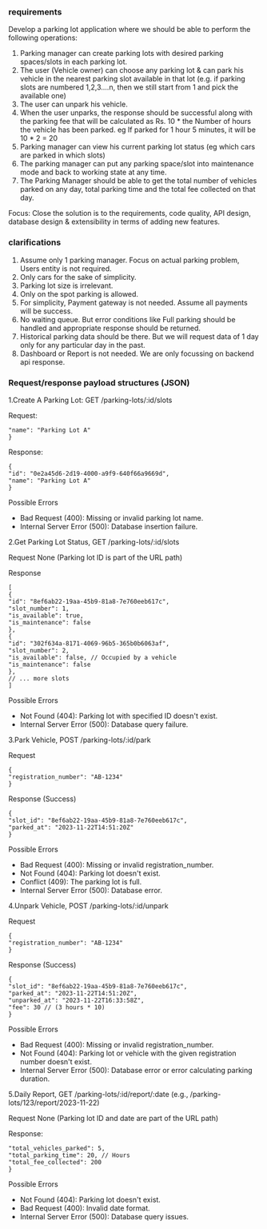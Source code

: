 ### requirements

Develop a parking lot application where we should be able to perform the following operations:
1) Parking manager can create parking lots with desired parking spaces/slots in each parking lot.
2) The user (Vehicle owner) can choose any parking lot & can park his vehicle in the nearest parking slot available in that lot (e.g. if parking slots are numbered 1,2,3....n, then we still start from 1 and pick the available one)
3) The user can unpark his vehicle.
4) When the user unparks, the response should be successful along with the parking fee that will be calculated as Rs. 10 * the Number of hours the vehicle has been parked. eg If parked for 1 hour 5 minutes, it will be 10 * 2 = 20
5) Parking manager can view his current parking lot status (eg which cars are parked in which slots)
6) The parking manager can put any parking space/slot into maintenance mode and back to working state at any time.
7) The Parking Manager should be able to get the total number of vehicles parked on any day, total parking time and the total fee collected on that day.

Focus: Close the solution is to the requirements, code quality, API design, database design & extensibility in terms of adding new features.


### clarifications

1) Assume only 1 parking manager. Focus on actual parking problem, Users entity is not required.
2) Only cars for the sake of simplicity.
3) Parking lot size is irrelevant.
4) Only on the spot parking is allowed.
5) For simplicity, Payment gateway is not needed. Assume all payments will be success.
6) No waiting queue. But error conditions like Full parking should be handled and appropriate response should be returned.
7) Historical parking data should be there. But we will request data of 1 day only for any particular day in the past.
8) Dashboard or Report is not needed. We are only focussing on backend api response.

### Request/response payload structures (JSON)

1.Create A Parking Lot: GET /parking-lots/:id/slots

Request: 
```{
"name": "Parking Lot A"
}
```
Response:

```
{
"id": "0e2a45d6-2d19-4000-a9f9-640f66a9669d",
"name": "Parking Lot A"  
}
```

Possible Errors
* Bad Request (400): Missing or invalid parking lot name.
* Internal Server Error (500): Database insertion failure.

2.Get Parking Lot Status, GET /parking-lots/:id/slots

Request None (Parking lot ID is part of the URL path)

Response
```
[
{
"id": "8ef6ab22-19aa-45b9-81a8-7e760eeb617c",
"slot_number": 1,
"is_available": true,
"is_maintenance": false
},
{
"id": "302f634a-8171-4069-96b5-365b0b6063af",
"slot_number": 2,
"is_available": false, // Occupied by a vehicle
"is_maintenance": false
},
// ... more slots
]
```

Possible Errors
* Not Found (404): Parking lot with specified ID doesn't exist.
* Internal Server Error (500): Database query failure.

3.Park Vehicle, POST /parking-lots/:id/park

Request
```
{
"registration_number": "AB-1234"
}
```

Response (Success)
```
{
"slot_id": "8ef6ab22-19aa-45b9-81a8-7e760eeb617c",
"parked_at": "2023-11-22T14:51:20Z"
}
```

Possible Errors
* Bad Request (400): Missing or invalid registration_number.
* Not Found (404): Parking lot doesn't exist.
* Conflict (409): The parking lot is full.
* Internal Server Error (500): Database error.

4.Unpark Vehicle, POST /parking-lots/:id/unpark

Request
```
{
"registration_number": "AB-1234"
}
```


Response (Success)
```
{
"slot_id": "8ef6ab22-19aa-45b9-81a8-7e760eeb617c",
"parked_at": "2023-11-22T14:51:20Z",
"unparked_at": "2023-11-22T16:33:58Z",
"fee": 30 // (3 hours * 10)
}
```

Possible Errors
* Bad Request (400): Missing or invalid registration_number.
* Not Found (404): Parking lot or vehicle with the given registration number doesn't exist.
* Internal Server Error (500): Database error or error calculating parking duration.

5.Daily Report, GET /parking-lots/:id/report/:date (e.g., /parking-lots/123/report/2023-11-22)

Request None (Parking lot ID and date are part of the URL path)

Response:

```{
"total_vehicles_parked": 5,
"total_parking_time": 20, // Hours
"total_fee_collected": 200
}
```

Possible Errors
* Not Found (404): Parking lot doesn't exist.
* Bad Request (400): Invalid date format.
* Internal Server Error (500): Database query issues.
